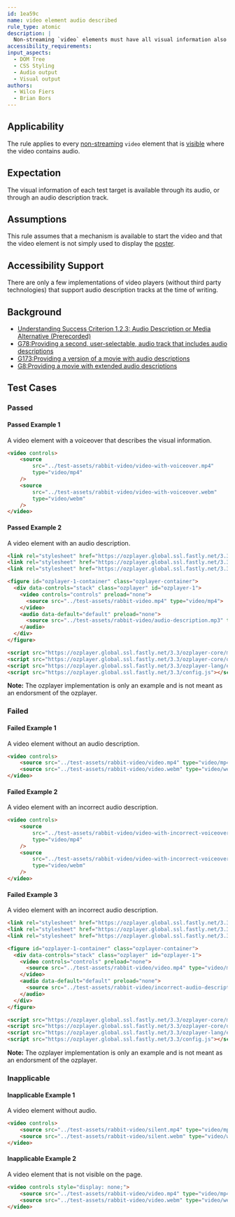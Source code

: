 ```yaml
---
id: 1ea59c
name: video element audio described
rule_type: atomic
description: |
  Non-streaming `video` elements must have all visual information also contained in the audio
accessibility_requirements:
input_aspects:
  - DOM Tree
  - CSS Styling
  - Audio output
  - Visual output
authors:
  - Wilco Fiers
  - Brian Bors
---
```


## Applicability

The rule applies to every [non-streaming](#non-streaming) `video` element that is [visible](#visible) where the video contains audio.

## Expectation

The visual information of each test target is available through its audio, or through an audio description track.

## Assumptions

This rule assumes that a mechanism is available to start the video and that the video element is not simply used to display the [poster](https://www.w3.org/TR/html5/semantics-embedded-content.html#element-attrdef-video-poster).

## Accessibility Support

There are only a few implementations of video players (without third party technologies) that support audio description tracks at the time of writing.

## Background

- [Understanding Success Criterion 1.2.3: Audio Description or Media Alternative (Prerecorded)](http://www.w3.org/TR/UNDERSTANDING-WCAG20/media-equiv-audio-desc.html)
- [G78:Providing a second, user-selectable, audio track that includes audio descriptions](https://www.w3.org/TR/2016/NOTE-WCAG20-TECHS-20161007/G78)
- [G173:Providing a version of a movie with audio descriptions](https://www.w3.org/TR/2016/NOTE-WCAG20-TECHS-20161007/G173)
- [G8:Providing a movie with extended audio descriptions](https://www.w3.org/TR/2016/NOTE-WCAG20-TECHS-20161007/G8)

## Test Cases

### Passed

#### Passed Example 1

A video element with a voiceover that describes the visual information.

```html
<video controls>
	<source
		src="../test-assets/rabbit-video/video-with-voiceover.mp4"
		type="video/mp4"
	/>
	<source
		src="../test-assets/rabbit-video/video-with-voiceover.webm"
		type="video/webm"
	/>
</video>
```

#### Passed Example 2

A video element with an audio description.

```html
<link rel="stylesheet" href="https://ozplayer.global.ssl.fastly.net/3.3/ozplayer-core/ozplayer.min.css">
<link rel="stylesheet" href="https://ozplayer.global.ssl.fastly.net/3.3/ozplayer-skin/highlights-blue.css">
<link rel="stylesheet" href="https://ozplayer.global.ssl.fastly.net/3.3/transcript.css">

<figure id="ozplayer-1-container" class="ozplayer-container">
  <div data-controls="stack" class="ozplayer" id="ozplayer-1">
    <video controls="controls" preload="none">
      <source src="../test-assets/rabbit-video.mp4" type="video/mp4">
    </video>
    <audio data-default="default" preload="none">
      <source src="../test-assets/rabbit-video/audio-description.mp3" type="audio/mp3"  />
    </audio>
  </div>
</figure>

<script src="https://ozplayer.global.ssl.fastly.net/3.3/ozplayer-core/mediaelement.min.js"></script>
<script src="https://ozplayer.global.ssl.fastly.net/3.3/ozplayer-core/ozplayer.free.js"></script>
<script src="https://ozplayer.global.ssl.fastly.net/3.3/ozplayer-lang/en.js"></script>
<script src="https://ozplayer.global.ssl.fastly.net/3.3/config.js"></script>
```

**Note:** The ozplayer implementation is only an example and is not meant as an endorsment of the ozplayer.

### Failed

#### Failed Example 1

A video element without an audio description.

```html
<video controls>
	<source src="../test-assets/rabbit-video/video.mp4" type="video/mp4" />
	<source src="../test-assets/rabbit-video/video.webm" type="video/webm" />
</video>
```

#### Failed Example 2

A video element with an incorrect audio description.

```html
<video controls>
	<source
		src="../test-assets/rabbit-video/video-with-incorrect-voiceover.mp4"
		type="video/mp4"
	/>
	<source
		src="../test-assets/rabbit-video/video-with-incorrect-voiceover.webm"
		type="video/webm"
	/>
</video>
```

#### Failed Example 3

A video element with an incorrect audio description.

```html
<link rel="stylesheet" href="https://ozplayer.global.ssl.fastly.net/3.3/ozplayer-core/ozplayer.min.css">
<link rel="stylesheet" href="https://ozplayer.global.ssl.fastly.net/3.3/ozplayer-skin/highlights-blue.css">
<link rel="stylesheet" href="https://ozplayer.global.ssl.fastly.net/3.3/transcript.css">

<figure id="ozplayer-1-container" class="ozplayer-container">
  <div data-controls="stack" class="ozplayer" id="ozplayer-1">
    <video controls="controls" preload="none">
      <source src="../test-assets/rabbit-video/video.mp4" type="video/mp4">
    </video>
    <audio data-default="default" preload="none">
      <source src="../test-assets/rabbit-video/incorrect-audio-description.mp3" type="audio/mp3"  />
    </audio>
  </div>
</figure>

<script src="https://ozplayer.global.ssl.fastly.net/3.3/ozplayer-core/mediaelement.min.js"></script>
<script src="https://ozplayer.global.ssl.fastly.net/3.3/ozplayer-core/ozplayer.free.js"></script>
<script src="https://ozplayer.global.ssl.fastly.net/3.3/ozplayer-lang/en.js"></script>
<script src="https://ozplayer.global.ssl.fastly.net/3.3/config.js"></script>
```

**Note:** The ozplayer implementation is only an example and is not meant as an endorsment of the ozplayer.

### Inapplicable

#### Inapplicable Example 1

A video element without audio.

```html
<video controls>
	<source src="../test-assets/rabbit-video/silent.mp4" type="video/mp4" />
	<source src="../test-assets/rabbit-video/silent.webm" type="video/webm" />
</video>
```

#### Inapplicable Example 2

A video element that is not visible on the page.

```html
<video controls style="display: none;">
	<source src="../test-assets/rabbit-video/video.mp4" type="video/mp4" />
	<source src="../test-assets/rabbit-video/video.webm" type="video/webm" />
</video>
```
